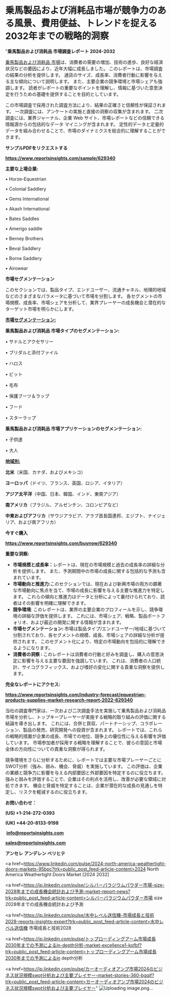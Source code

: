 # 乗馬製品および消耗品市場が競争力のある風景、費用便益、トレンドを捉える2032年までの戦略的洞察

"<strong>乗馬製品および消耗品 市場調査レポート 2024-2032</strong>

<a href=https://www.reportsinsights.com/sample/629340>乗馬製品および消耗品 市場</a>は、消費者の需要の増加、技術の進歩、良好な経済状況などの要因により、近年大幅に成長しました。 このレポートは、市場調査の結果の分析を提供します。 通貨のサイズ、成長率、消費者行動に影響を与える主な傾向について説明します。 また、主要企業の競争環境と市場シェアも強調します。 読者がレポートの重要なポイントを理解し、情報に基づいた意思決定を行うための基礎を提供することを目的としています。

この市場調査で採用された調査方法により、結果の正確さと信頼性が保証されます。 一次調査には、アンケートの実施と直接の洞察の収集が含まれます。 二次調査には、業界ジャーナル、企業 Web サイト、市場レポートなどの信頼できる情報源からの包括的なデータ マイニングが含まれます。 定性的データと定量的データを組み合わせることで、市場のダイナミクスを総合的に理解することができます。

<strong><b>サンプルPDFをリクエストする</b></strong>

<a href=https://www.reportsinsights.com/sample/629340><strong><u>https://www.reportsinsights.com/sample/629340</u></strong></a>

<strong>主要な上場企業:</strong>

• Horze-Equestrian

• Colonial Saddlery

• Gems International

• Akash International

• Bates Saddles

• Amerigo saddle

• Berney Brothers

• Beval Saddlery

• Borne Saddlery

• Airowear

<strong>市場セグメンテーション</strong>

このセクションでは、製品タイプ、エンドユーザー、流通チャネル、地理的地域などのさまざまなパラメータに基づいて市場を分割します。 各セグメントの市場規模、成長率、市場シェアを分析して、業界プレーヤーの成長機会と潜在的なターゲット市場を明らかにします。

<strong><u>市場セグメンテーション</u></strong><strong><u>:</u></strong>

<strong>乗馬製品および消耗品 市場タイプのセグメンテーション:</strong>

• サドルとアクセサリー

• ブリダルと添付ファイル

• ハロス

• ビット

• 毛布

• 保護ブーツ＆ラップ

• フード

• スターラップ

<strong>乗馬製品および消耗品 市場アプリケーションのセグメンテーション:</strong>

• 子供達

• 大人

<strong><u>地域別</u></strong><strong><u>:</u></strong>

<strong>北米</strong>（米国、カナダ、およびメキシコ）

<strong>ヨーロッパ</strong>（ドイツ、フランス、英国、ロシア、イタリア）

<strong>アジア太平洋</strong>（中国、日本、韓国、インド、東南アジア）

<strong>南アメリカ</strong>（ブラジル、アルゼンチン、コロンビアなど）

<strong>中東およびアフリカ</strong>（サウジアラビア、アラブ首長国連邦、エジプト、ナイジェリア、および南アフリカ）

<strong>今すぐ購入</strong>

<a href=https://www.reportsinsights.com/buynow/629340><strong><u>https://www.reportsinsights.com/buynow/629340</u></strong></a>

<strong>重要な洞察:</strong>
<ul>
  <li><strong>市場規模と成長率：</strong>レポートは、現在の市場規模と過去の成長率の詳細な分析を提供します。 また、予測期間中の市場の成長に関する包括的な予測も含まれています。</li>
  <li><strong>市場動向と推進力:</strong>このセクションでは、現在および新興市場の両方の顕著な市場動向に焦点を当て、市場の成長に影響を与える主要な推進力を特定します。 これらの傾向と推進力はデータと分析によって裏付けられており、読者はその影響を明確に理解できます。</li>
  <li><strong>競争環境</strong>: このレポートは、業界の主要企業のプロフィールを示し、競争環境の詳細な評価を提供します。 これには、市場シェア、戦略、製品ポートフォリオ、および最近の開発に関する情報が含まれます。</li>
  <li><strong>市場セグメンテーション: </strong>市場は製品タイプ/エンドユーザー/地域に基づいて分割されており、各セグメントの規模、成長、市場シェアの詳細な分析が提供されます。 このセグメント化により、特定の市場動向を包括的に理解できるようになります。</li>
  <li><strong>消費者の洞察 : </strong>このレポートは消費者の行動と好みを調査し、購入の意思決定に影響を与える主要な要因を強調しています。 これは、消費者の人口統計、サイコグラフィックス、および嗜好の変化に関する貴重な洞察を提供します。</li>
</ul>
<strong>完全なレポートにアクセス:</strong>

<a href=https://www.reportsinsights.com/industry-forecast/equestrian-products-supplies-market-research-report-2022-629340><strong><u><b>https://www.reportsinsights.com/industry-forecast/equestrian-products-supplies-market-research-report-2022-629340</b></u></strong></a>

当社の調査専門家は、一次および二次調査手法を実施して乗馬製品および消耗品市場を分析し、トップキープレーヤーが実施する戦略的取り組みの評価に関する結論を導き出します。 これには、合併と買収、パートナーシップ、コラボレーション、製品の発売、研究開発への投資が含まれます。 レポートでは、これらの戦略的措置が企業の成長、市場での地位、競争上の優位性に与える影響を評価しています。 市場参加者が採用する戦略を理解することで、彼らの意図と市場全体の方向性についての貴重な洞察が得られます。

競争環境をさらに分析するために、レポートでは主要な市場プレーヤーごとにSWOT分析（強み、弱み、機会、脅威）を実施しています。 この評価は、企業の業績と競争力に影響を与える内部要因と外部要因を特定するのに役立ちます。 強みと弱みを評価することで、企業はその利点を活用し、改善が必要な領域に対処できます。 機会と脅威を特定することは、企業が潜在的な成長の見通しを特定し、リスクを軽減するのに役立ちます。

<strong>お問い合わせ：</strong>

<strong>(US) +1-214-272-0393</strong>

<strong>(UK) +44-20-8133-9198</strong>

<strong> </strong><a href=info@reportsinsights.com><strong><u>info@reportsinsights.com</u></strong></a>

<a href=sales@reportsinsights.com><strong><u>sales@reportsinsights.com</u></strong></a>

<strong>アンセレ アンデレン ベリヒテ</strong>

<a href=https://www.linkedin.com/pulse/2024-north-america-weathertight-doors-markets-95bpc?trk=public_post_feed-article-content>2024 North America Weathertight Doors Market [2024 2032]</a>

<a href=https://jp.linkedin.com/pulse/シルバーパラジウムパウダー市場-size-2028年までの成長機会統計および予測-market-report-news?trk=public_post_feed-article-content>シルバーパラジウムパウダー市場 size 2028年までの成長機会統計および予測</a>

<a href=https://jp.linkedin.com/pulse/水中レベル送信機-市場成長と技術2028-reports-insights-expert?trk=public_post_feed-article-content>水中レベル送信機 市場成長と技術2028</a>

<a href=https://jp.linkedin.com/pulse/トップローディングアーム市場成長2030年までの予測によるin-depth分析-market-excellence1-kofbf?trk=public_post_feed-article-content>トップローディングアーム市場成長2030年までの予測によるin depth分析</a>

<a href=https://jp.linkedin.com/pulse/カーオーディオアンプ市場2024のビジネス状況規模swot分析および主要プレイヤー-market-stories-360-bgqif?trk=public_post_feed-article-content>カーオーディオアンプ市場2024のビジネス状況規模swot分析および主要プレイヤー</a>"
![Uploading image.png…]()
